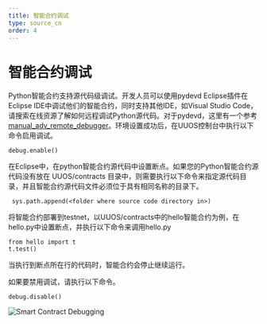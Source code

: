 ```yaml
---
title: 智能合约调试
type: source_cn
order: 4
---
```


# 智能合约调试

Python智能合约支持源代码级调试。开发人员可以使用pydevd Eclipse插件在Eclipse IDE中调试他们的智能合约，同时支持其他IDE，如Visual Studio Code，请搜索在线资源了解如何远程调试Python源代码。对于pydevd，这里有一个参考[manual_adv_remote_debugger](http://www.pydev.org/manual_adv_remote_debugger.html)。环境设置成功后，在UUOS控制台中执行以下命令启用调试。

```
debug.enable()
```

在Eclipse中，在python智能合约源代码中设置断点。如果您的Python智能合约源代码没有放在 UUOS/contracts 目录中，则需要执行以下命令来指定源代码目录，并且智能合约源代码文件必须位于具有相同名称的目录下。

```
 sys.path.append(<folder where source code directory in>)
```

将智能合约部署到testnet，以UUOS/contracts中的hello智能合约为例，在hello.py中设置断点，并执行以下命令来调用hello.py

```
from hello import t
t.test()
```

当执行到断点所在行的代码时，智能合约会停止继续运行。


如果要禁用调试，请执行以下命令。

```
debug.disable()
```

![Smart Contract Debugging](https://raw.githubusercontent.com/learnforpractice/pyeos/master/programs/pyeos/debugging/debugging.png)

